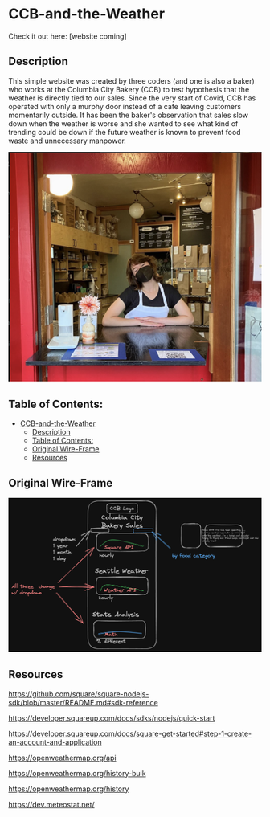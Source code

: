 # CCB-and-the-Weather
Check it out here: [website coming]

## Description

This simple website was created by three coders (and one is also a baker) who works at the Columbia City Bakery (CCB) to test hypothesis that the weather is directly tied to our sales. Since the very start of Covid, CCB has operated with only a murphy door instead of a cafe leaving customers momentarily outside. It has been the baker's observation that sales slow down when the weather is worse and she wanted to see what kind of trending could be down if the future weather is known to prevent food waste and unnecessary manpower.

![CCB Dutch Door](CCBDutchDoor.png)

## Table of Contents: 
- [CCB-and-the-Weather](#ccb-and-the-weather)
  - [Description](#description)
  - [Table of Contents:](#table-of-contents)
  - [Original Wire-Frame](#original-wire-frame)
  - [Resources](#resources)

## Original Wire-Frame
![Wire-Frame](image.png)

## Resources
<!-- Square API Resources -->

https://github.com/square/square-nodejs-sdk/blob/master/README.md#sdk-reference

https://developer.squareup.com/docs/sdks/nodejs/quick-start

https://developer.squareup.com/docs/square-get-started#step-1-create-an-account-and-application

<!-- Weather API Resources -->

https://openweathermap.org/api

https://openweathermap.org/history-bulk

https://openweathermap.org/history

https://dev.meteostat.net/



